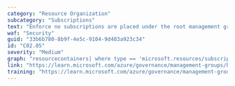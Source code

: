 ```yaml
---
category: "Resource Organization"
subcategory: "Subscriptions"
text: "Enforce no subscriptions are placed under the root management group."
waf: "Security"
guid: "33b6b780-8b9f-4e5c-9104-9d403a923c34"
id: "C02.05"
severity: "Medium"
graph: "resourcecontainers| where type == 'microsoft.resources/subscriptions'| extend ManagementGroup = tostring(tags),mgmtChain = properties.managementGroupAncestorsChain| extend compliant = (array_length(mgmtChain) > 1)"
link: "https://learn.microsoft.com/azure/governance/management-groups/how-to/protect-resource-hierarchy#setting---default-management-group"
training: "https://learn.microsoft.com/azure/governance/management-groups/overview"
---
```


